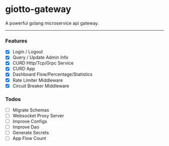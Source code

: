 # giotto-gateway

A powerful golang microservice api gateway.

---

### Features

- [x] Login / Logout
- [x] Query / Update Admin Info
- [x] CURD Http/Tcp/Grpc Service
- [x] CURD App
- [x] Dashboard Flow/Percentage/Statistics
- [x] Rate Limiter Middleware
- [x] Circuit Breaker Middleware

### Todos

- [ ] Migrate Schemas
- [ ] Websocket Proxy Server
- [ ] Improve Configs
- [ ] Improve Dao
- [ ] Generate Secrets
- [ ] App Flow Count